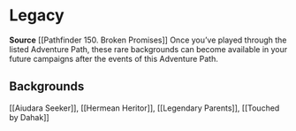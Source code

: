 ﻿---
id: '270'
name: Legacy
rarity: Common
source: '[[DATABASE/source/Pathfinder 150. Broken Promises|Pathfinder #150: Broken
  Promises]]'
trait:
- Legacy
type: Trait

---
# Legacy

**Source** [[Pathfinder 150. Broken Promises]]
Once you’ve played through the listed Adventure Path, these rare backgrounds can become available in your future campaigns after the events of this Adventure Path.

## Backgrounds

[[Aiudara Seeker]], [[Hermean Heritor]], [[Legendary Parents]], [[Touched by Dahak]]